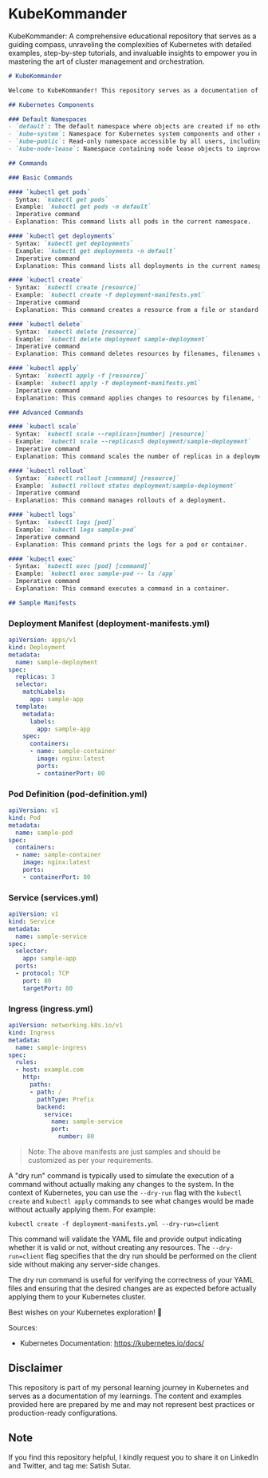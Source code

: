 # KubeKommander
KubeKommander: A comprehensive educational repository that serves as a guiding compass, unraveling the complexities of Kubernetes with detailed examples, step-by-step tutorials, and invaluable insights to empower you in mastering the art of cluster management and orchestration.


```markdown
# KubeKommander

Welcome to KubeKommander! This repository serves as a documentation of my journey and learnings in the world of Kubernetes. Here, you will find various commands, deployment manifests, and explanations to help you navigate through the Kubernetes ecosystem.

## Kubernetes Components

### Default Namespaces
- `default`: The default namespace where objects are created if no other namespace is specified.
- `kube-system`: Namespace for Kubernetes system components and other essential resources.
- `kube-public`: Read-only namespace accessible by all users, including unauthenticated users.
- `kube-node-lease`: Namespace containing node lease objects to improve cluster stability.

## Commands

### Basic Commands

#### `kubectl get pods`
- Syntax: `kubectl get pods`
- Example: `kubectl get pods -n default`
- Imperative command
- Explanation: This command lists all pods in the current namespace.

#### `kubectl get deployments`
- Syntax: `kubectl get deployments`
- Example: `kubectl get deployments -n default`
- Imperative command
- Explanation: This command lists all deployments in the current namespace.

#### `kubectl create`
- Syntax: `kubectl create [resource]`
- Example: `kubectl create -f deployment-manifests.yml`
- Imperative command
- Explanation: This command creates a resource from a file or standard input.

#### `kubectl delete`
- Syntax: `kubectl delete [resource]`
- Example: `kubectl delete deployment sample-deployment`
- Imperative command
- Explanation: This command deletes resources by filenames, filenames with wildcard, or resources specified in a YAML/JSON file.

#### `kubectl apply`
- Syntax: `kubectl apply -f [resource]`
- Example: `kubectl apply -f deployment-manifests.yml`
- Imperative command
- Explanation: This command applies changes to resources by filename, filenames with wildcard, or resources specified in a YAML/JSON file.

### Advanced Commands

#### `kubectl scale`
- Syntax: `kubectl scale --replicas=[number] [resource]`
- Example: `kubectl scale --replicas=5 deployment/sample-deployment`
- Imperative command
- Explanation: This command scales the number of replicas in a deployment, replica set, or stateful set.

#### `kubectl rollout`
- Syntax: `kubectl rollout [command] [resource]`
- Example: `kubectl rollout status deployment/sample-deployment`
- Imperative command
- Explanation: This command manages rollouts of a deployment.

#### `kubectl logs`
- Syntax: `kubectl logs [pod]`
- Example: `kubectl logs sample-pod`
- Imperative command
- Explanation: This command prints the logs for a pod or container.

#### `kubectl exec`
- Syntax: `kubectl exec [pod] [command]`
- Example: `kubectl exec sample-pod -- ls /app`
- Imperative command
- Explanation: This command executes a command in a container.

## Sample Manifests
```
### Deployment Manifest (deployment-manifests.yml)
```yaml
apiVersion: apps/v1
kind: Deployment
metadata:
  name: sample-deployment
spec:
  replicas: 3
  selector:
    matchLabels:
      app: sample-app
  template:
    metadata:
      labels:
        app: sample-app
    spec:
      containers:
      - name: sample-container
        image: nginx:latest
        ports:
        - containerPort: 80
```

### Pod Definition (pod-definition.yml)
```yaml
apiVersion: v1
kind: Pod
metadata:
  name: sample-pod
spec:
  containers:
  - name: sample-container
    image: nginx:latest
    ports:
    - containerPort: 80
```

### Service (services.yml)
```yaml
apiVersion: v1
kind: Service
metadata:
  name: sample-service
spec:
  selector:
    app: sample-app
  ports:
  - protocol: TCP
    port: 80
    targetPort: 80
```

### Ingress (ingress.yml)
```yaml
apiVersion: networking.k8s.io/v1
kind: Ingress
metadata:
  name: sample-ingress
spec:
  rules:
  - host: example.com
    http:
      paths:
      - path: /
        pathType: Prefix
        backend:
          service:
            name: sample-service
            port:
              number: 80
```

> Note: The above manifests are just samples and should be customized as per your requirements.


A "dry run" command is typically used to simulate the execution of a command without actually making any changes to the system. In the context of Kubernetes, you can use the `--dry-run` flag with the `kubectl create` and `kubectl apply` commands to see what changes would be made without actually applying them. For example:

```shell
kubectl create -f deployment-manifests.yml --dry-run=client
```

This command will validate the YAML file and provide output indicating whether it is valid or not, without creating any resources. The `--dry-run=client` flag specifies that the dry run should be performed on the client side without making any server-side changes.

The dry run command is useful for verifying the correctness of your YAML files and ensuring that the desired changes are as expected before actually applying them to your Kubernetes cluster.

Best wishes on your Kubernetes exploration! 🚀

Sources:
- Kubernetes Documentation: https://kubernetes.io/docs/ 

## Disclaimer

This repository is part of my personal learning journey in Kubernetes and serves as a documentation of my learnings. The content and examples provided here are prepared by me and may not represent best practices or production-ready configurations.

## Note

If you find this repository helpful, I kindly request you to share it on LinkedIn and Twitter, and tag me: Satish Sutar.
